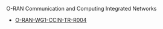  O-RAN Communication and Computing Integrated Networks

- [O-RAN-WG1-CCIN-TR-R004](https://specifications.o-ran.org/download?id=713)
